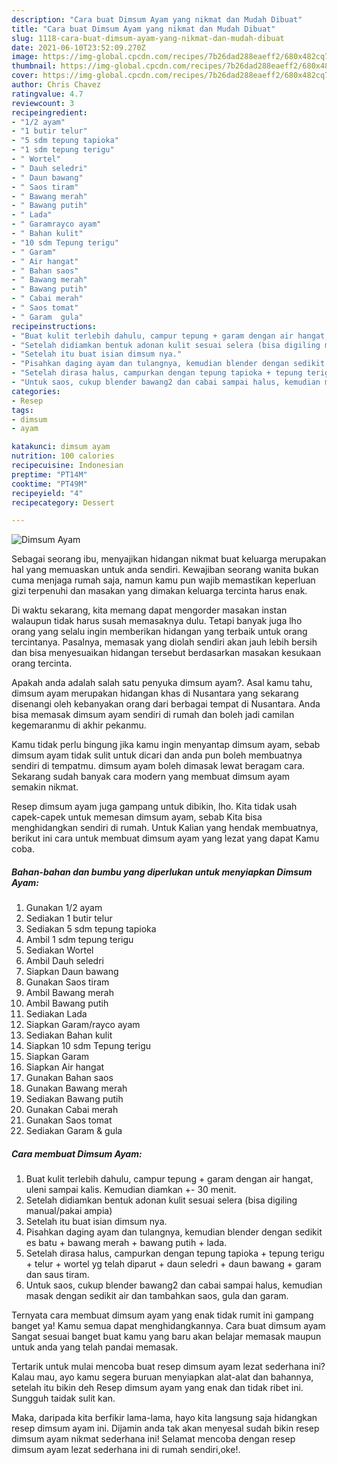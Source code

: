 ```yaml
---
description: "Cara buat Dimsum Ayam yang nikmat dan Mudah Dibuat"
title: "Cara buat Dimsum Ayam yang nikmat dan Mudah Dibuat"
slug: 1118-cara-buat-dimsum-ayam-yang-nikmat-dan-mudah-dibuat
date: 2021-06-10T23:52:09.270Z
image: https://img-global.cpcdn.com/recipes/7b26dad288eaeff2/680x482cq70/dimsum-ayam-foto-resep-utama.jpg
thumbnail: https://img-global.cpcdn.com/recipes/7b26dad288eaeff2/680x482cq70/dimsum-ayam-foto-resep-utama.jpg
cover: https://img-global.cpcdn.com/recipes/7b26dad288eaeff2/680x482cq70/dimsum-ayam-foto-resep-utama.jpg
author: Chris Chavez
ratingvalue: 4.7
reviewcount: 3
recipeingredient:
- "1/2 ayam"
- "1 butir telur"
- "5 sdm tepung tapioka"
- "1 sdm tepung terigu"
- " Wortel"
- " Dauh seledri"
- " Daun bawang"
- " Saos tiram"
- " Bawang merah"
- " Bawang putih"
- " Lada"
- " Garamrayco ayam"
- " Bahan kulit"
- "10 sdm Tepung terigu"
- " Garam"
- " Air hangat"
- " Bahan saos"
- " Bawang merah"
- " Bawang putih"
- " Cabai merah"
- " Saos tomat"
- " Garam  gula"
recipeinstructions:
- "Buat kulit terlebih dahulu, campur tepung + garam dengan air hangat, uleni sampai kalis. Kemudian diamkan +- 30 menit."
- "Setelah didiamkan bentuk adonan kulit sesuai selera (bisa digiling manual/pakai ampia)"
- "Setelah itu buat isian dimsum nya."
- "Pisahkan daging ayam dan tulangnya, kemudian blender dengan sedikit es batu + bawang merah + bawang putih + lada."
- "Setelah dirasa halus, campurkan dengan tepung tapioka + tepung terigu + telur + wortel yg telah diparut + daun seledri + daun bawang + garam dan saus tiram."
- "Untuk saos, cukup blender bawang2 dan cabai sampai halus, kemudian masak dengan sedikit air dan tambahkan saos, gula dan garam."
categories:
- Resep
tags:
- dimsum
- ayam

katakunci: dimsum ayam 
nutrition: 100 calories
recipecuisine: Indonesian
preptime: "PT14M"
cooktime: "PT49M"
recipeyield: "4"
recipecategory: Dessert

---
```



![Dimsum Ayam](https://img-global.cpcdn.com/recipes/7b26dad288eaeff2/680x482cq70/dimsum-ayam-foto-resep-utama.jpg)

Sebagai seorang ibu, menyajikan hidangan nikmat buat keluarga merupakan hal yang memuaskan untuk anda sendiri. Kewajiban seorang  wanita bukan cuma menjaga rumah saja, namun kamu pun wajib memastikan keperluan gizi terpenuhi dan masakan yang dimakan keluarga tercinta harus enak.

Di waktu  sekarang, kita memang dapat mengorder masakan instan walaupun tidak harus susah memasaknya dulu. Tetapi banyak juga lho orang yang selalu ingin memberikan hidangan yang terbaik untuk orang tercintanya. Pasalnya, memasak yang diolah sendiri akan jauh lebih bersih dan bisa menyesuaikan hidangan tersebut berdasarkan masakan kesukaan orang tercinta. 



Apakah anda adalah salah satu penyuka dimsum ayam?. Asal kamu tahu, dimsum ayam merupakan hidangan khas di Nusantara yang sekarang disenangi oleh kebanyakan orang dari berbagai tempat di Nusantara. Anda bisa memasak dimsum ayam sendiri di rumah dan boleh jadi camilan kegemaranmu di akhir pekanmu.

Kamu tidak perlu bingung jika kamu ingin menyantap dimsum ayam, sebab dimsum ayam tidak sulit untuk dicari dan anda pun boleh membuatnya sendiri di tempatmu. dimsum ayam boleh dimasak lewat beragam cara. Sekarang sudah banyak cara modern yang membuat dimsum ayam semakin nikmat.

Resep dimsum ayam juga gampang untuk dibikin, lho. Kita tidak usah capek-capek untuk memesan dimsum ayam, sebab Kita bisa menghidangkan sendiri di rumah. Untuk Kalian yang hendak membuatnya, berikut ini cara untuk membuat dimsum ayam yang lezat yang dapat Kamu coba.

<!--inarticleads1-->

##### Bahan-bahan dan bumbu yang diperlukan untuk menyiapkan Dimsum Ayam:

1. Gunakan 1/2 ayam
1. Sediakan 1 butir telur
1. Sediakan 5 sdm tepung tapioka
1. Ambil 1 sdm tepung terigu
1. Sediakan  Wortel
1. Ambil  Dauh seledri
1. Siapkan  Daun bawang
1. Gunakan  Saos tiram
1. Ambil  Bawang merah
1. Ambil  Bawang putih
1. Sediakan  Lada
1. Siapkan  Garam/rayco ayam
1. Sediakan  Bahan kulit
1. Siapkan 10 sdm Tepung terigu
1. Siapkan  Garam
1. Siapkan  Air hangat
1. Gunakan  Bahan saos
1. Gunakan  Bawang merah
1. Sediakan  Bawang putih
1. Gunakan  Cabai merah
1. Gunakan  Saos tomat
1. Sediakan  Garam &amp; gula




<!--inarticleads2-->

##### Cara membuat Dimsum Ayam:

1. Buat kulit terlebih dahulu, campur tepung + garam dengan air hangat, uleni sampai kalis. Kemudian diamkan +- 30 menit.
1. Setelah didiamkan bentuk adonan kulit sesuai selera (bisa digiling manual/pakai ampia)
1. Setelah itu buat isian dimsum nya.
1. Pisahkan daging ayam dan tulangnya, kemudian blender dengan sedikit es batu + bawang merah + bawang putih + lada.
1. Setelah dirasa halus, campurkan dengan tepung tapioka + tepung terigu + telur + wortel yg telah diparut + daun seledri + daun bawang + garam dan saus tiram.
1. Untuk saos, cukup blender bawang2 dan cabai sampai halus, kemudian masak dengan sedikit air dan tambahkan saos, gula dan garam.




Ternyata cara membuat dimsum ayam yang enak tidak rumit ini gampang banget ya! Kamu semua dapat menghidangkannya. Cara buat dimsum ayam Sangat sesuai banget buat kamu yang baru akan belajar memasak maupun untuk anda yang telah pandai memasak.

Tertarik untuk mulai mencoba buat resep dimsum ayam lezat sederhana ini? Kalau mau, ayo kamu segera buruan menyiapkan alat-alat dan bahannya, setelah itu bikin deh Resep dimsum ayam yang enak dan tidak ribet ini. Sungguh taidak sulit kan. 

Maka, daripada kita berfikir lama-lama, hayo kita langsung saja hidangkan resep dimsum ayam ini. Dijamin anda tak akan menyesal sudah bikin resep dimsum ayam nikmat sederhana ini! Selamat mencoba dengan resep dimsum ayam lezat sederhana ini di rumah sendiri,oke!.

